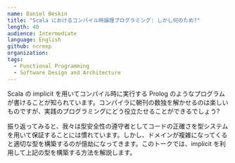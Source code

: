 ```yaml
---
name: Daniel Beskin
title: "Scala におけるコンパイル時論理プログラミング: しかし何のため?"
length: 40
audience: Intermediate
language: English
github: ncreep
organization:
tags:
  - Functional Programming
  - Software Design and Architecture
---
```

Scala の implicit を用いてコンパイル時に実行する Prolog のようなプログラムが書けることが知られています。コンパイラに朝刊の数独を解かせるのは楽しいものですが、実践のプログラミングにどう役立たせることができるでしょう?

振り返ってみると、我々は型安全性の遵守者としてコードの正確さを型システムを用いて保証することには慣れています。しかし、ドメインが複雑になってくると適切な型を構築するのが億劫になってきます。このトークでは、implicit を利用して上記の型を構築する方法を解説します。
